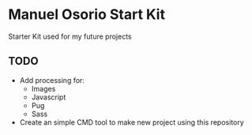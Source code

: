 # Manuel Osorio Start Kit
Starter Kit used for my future projects
## TODO
* Add processing for: 
    - Images
    - Javascript
    - Pug
    - Sass
* Create an simple CMD tool to make new project using this repository